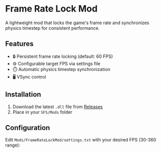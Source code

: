# Frame Rate Lock Mod

A lightweight mod that locks the game's frame rate and synchronizes physics timestep for consistent performance.

## Features

- 🔒 Persistent frame rate locking (default: 60 FPS)
- ⚙️ Configurable target FPS via settings file
- ⏱️ Automatic physics timestep synchronization
- 🖥️ VSync control

## Installation

1. Download the latest `.dll` file from [Releases](https://github.com/DarkSpaceY/FrameRateLockMod/releases)
2. Place in your `SFS/Mods` folder

## Configuration

Edit `Mods/FrameRateLockMod/settings.txt` with your desired FPS (30-360 range):
